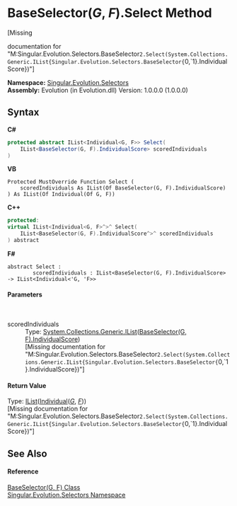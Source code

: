 # BaseSelector(*G*, *F*).Select Method 
 

\[Missing <summary> documentation for "M:Singular.Evolution.Selectors.BaseSelector`2.Select(System.Collections.Generic.IList{Singular.Evolution.Selectors.BaseSelector{`0,`1}.IndividualScore})"\]

**Namespace:**&nbsp;<a href="8320b82a-6d2b-3b02-4fba-371d18ff3e24">Singular.Evolution.Selectors</a><br />**Assembly:**&nbsp;Evolution (in Evolution.dll) Version: 1.0.0.0 (1.0.0.0)

## Syntax

**C#**<br />
``` C#
protected abstract IList<Individual<G, F>> Select(
	IList<BaseSelector(G, F).IndividualScore> scoredIndividuals
)
```

**VB**<br />
``` VB
Protected MustOverride Function Select ( 
	scoredIndividuals As IList(Of BaseSelector(G, F).IndividualScore)
) As IList(Of Individual(Of G, F))
```

**C++**<br />
``` C++
protected:
virtual IList<Individual<G, F>^>^ Select(
	IList<BaseSelector(G, F).IndividualScore^>^ scoredIndividuals
) abstract
```

**F#**<br />
``` F#
abstract Select : 
        scoredIndividuals : IList<BaseSelector(G, F).IndividualScore> -> IList<Individual<'G, 'F>> 

```


#### Parameters
&nbsp;<dl><dt>scoredIndividuals</dt><dd>Type: <a href="http://msdn2.microsoft.com/en-us/library/5y536ey6" target="_blank">System.Collections.Generic.IList</a>(<a href="4f6ed530-2c3e-1357-cde8-bdb2bd506b23">BaseSelector(G, F).IndividualScore</a>)<br />\[Missing <param name="scoredIndividuals"/> documentation for "M:Singular.Evolution.Selectors.BaseSelector`2.Select(System.Collections.Generic.IList{Singular.Evolution.Selectors.BaseSelector{`0,`1}.IndividualScore})"\]</dd></dl>

#### Return Value
Type: <a href="http://msdn2.microsoft.com/en-us/library/5y536ey6" target="_blank">IList</a>(<a href="afb26626-7779-18a2-0296-c5579e7867df">Individual</a>(<a href="b07f8aa3-7d64-f29a-64c9-092c29e89b7e">*G*</a>, <a href="b07f8aa3-7d64-f29a-64c9-092c29e89b7e">*F*</a>))<br />\[Missing <returns> documentation for "M:Singular.Evolution.Selectors.BaseSelector`2.Select(System.Collections.Generic.IList{Singular.Evolution.Selectors.BaseSelector{`0,`1}.IndividualScore})"\]

## See Also


#### Reference
<a href="b07f8aa3-7d64-f29a-64c9-092c29e89b7e">BaseSelector(G, F) Class</a><br /><a href="8320b82a-6d2b-3b02-4fba-371d18ff3e24">Singular.Evolution.Selectors Namespace</a><br />